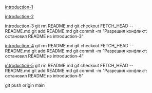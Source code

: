 [introduction-1](https://github.com/Xryte/introduction-1)

[introduction-2](https://github.com/Xryte/introduction-2)


[introduction-3](https://github.com/Xryte/introduction-3)
git rm README.md
git checkout FETCH_HEAD -- README.md
git add README.md
git commit -m \"Разрешил конфликт: остановил README из introduction-3\"

[introduction-4](https://github.com/Xryte/introduction-4)
git rm README.md
git checkout FETCH_HEAD -- README.md
git add README.md
git commit -m \"Разрешил конфликт: остановил README из introduction-4\"

[introduction-5](https://github.com/Xryte/introduction-5)
git rm README.md
git checkout FETCH_HEAD -- README.md
git add README.md
git commit -m \"Разрешил конфликт: остановил README из introduction-5\"

git push origin main
